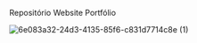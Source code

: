 Repositório Website Portfólio

![6e083a32-24d3-4135-85f6-c831d7714c8e (1)](https://user-images.githubusercontent.com/84079199/161607979-4a3b7acc-a11b-41c3-bad7-4606ab05d15e.gif)
